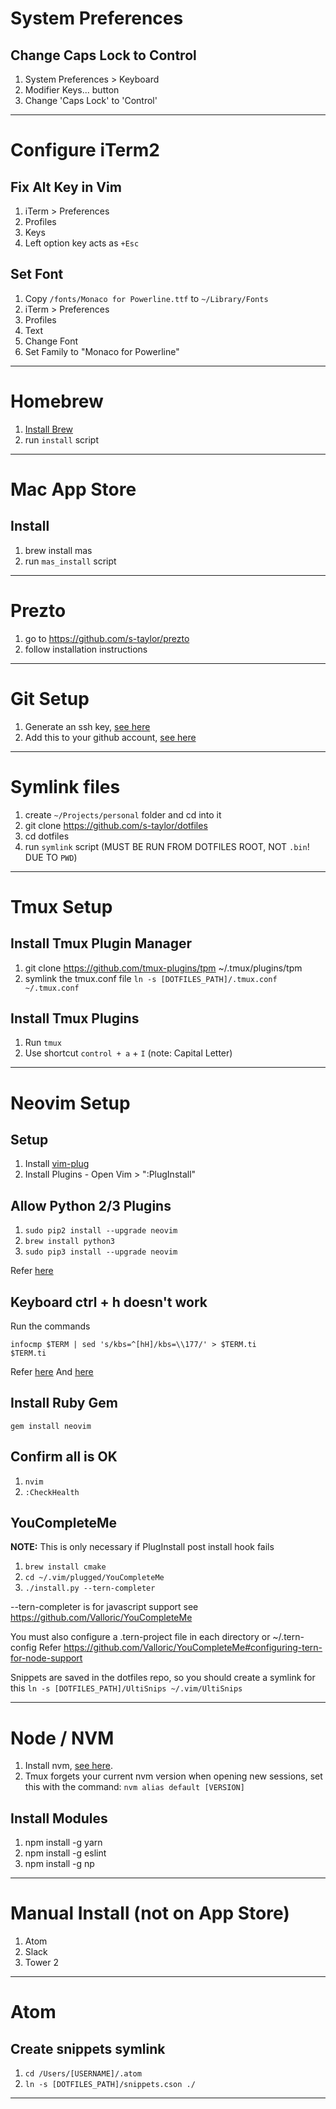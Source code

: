 # System Preferences

## Change Caps Lock to Control

1. System Preferences > Keyboard
1. Modifier Keys... button
1. Change 'Caps Lock' to 'Control'

---

# Configure iTerm2

## Fix Alt Key in Vim

1. iTerm > Preferences
1. Profiles
1. Keys
1. Left option key acts as `+Esc`

## Set Font

1. Copy `/fonts/Monaco for Powerline.ttf` to `~/Library/Fonts`
1. iTerm > Preferences
1. Profiles
1. Text
1. Change Font
1. Set Family to "Monaco for Powerline"

---

# Homebrew

1. [Install Brew](http://brew.sh/)
1. run `install` script

---

# Mac App Store

## Install

1. brew install mas
1. run `mas_install` script

---

# Prezto

1. go to https://github.com/s-taylor/prezto
1. follow installation instructions

---

# Git Setup

1. Generate an ssh key, [see here](https://help.github.com/articles/generating-a-new-ssh-key-and-adding-it-to-the-ssh-agent/)
1. Add this to your github account, [see here](https://help.github.com/articles/adding-a-new-ssh-key-to-your-github-account/)

---

# Symlink files

1. create `~/Projects/personal` folder and cd into it
1. git clone https://github.com/s-taylor/dotfiles
1. cd dotfiles
1. run `symlink` script (MUST BE RUN FROM DOTFILES ROOT, NOT `.bin`! DUE TO `PWD`)

---

# Tmux Setup

## Install Tmux Plugin Manager

1. git clone https://github.com/tmux-plugins/tpm ~/.tmux/plugins/tpm
1. symlink the tmux.conf file `ln -s [DOTFILES_PATH]/.tmux.conf ~/.tmux.conf`

## Install Tmux Plugins

1. Run `tmux`
1. Use shortcut `control + a` + `I` (note: Capital Letter)

---

# Neovim Setup

## Setup

1. Install [vim-plug](https://github.com/junegunn/vim-plug)
1. Install Plugins - Open Vim > ":PlugInstall"

## Allow Python 2/3 Plugins

1. `sudo pip2 install --upgrade neovim`
1. `brew install python3`
1. `sudo pip3 install --upgrade neovim`

Refer [here](https://neovim.io/doc/user/provider.html#provider-python)

## Keyboard ctrl + h doesn't work

Run the commands
```
infocmp $TERM | sed 's/kbs=^[hH]/kbs=\\177/' > $TERM.ti
$TERM.ti
```

Refer [here](https://github.com/neovim/neovim/wiki/FAQ#my-ctrl-h-mapping-doesnt-work)
And [here](https://github.com/neovim/neovim/issues/2048)

## Install Ruby Gem

`gem install neovim`

## Confirm all is OK

1. `nvim`
1. `:CheckHealth`


## YouCompleteMe

**NOTE:** This is only necessary if PlugInstall post install hook fails

1. `brew install cmake`
1. `cd ~/.vim/plugged/YouCompleteMe`
1. `./install.py --tern-completer`

--tern-completer is for javascript support see https://github.com/Valloric/YouCompleteMe

You must also configure a .tern-project file in each directory or ~/.tern-config
Refer https://github.com/Valloric/YouCompleteMe#configuring-tern-for-node-support

Snippets are saved in the dotfiles repo, so you should create a symlink for this
`ln -s [DOTFILES_PATH]/UltiSnips ~/.vim/UltiSnips`

---

# Node / NVM

1. Install nvm, [see here](https://github.com/creationix/nvm).
1. Tmux forgets your current nvm version when opening new sessions, set this with the command: `nvm alias default [VERSION]`

## Install Modules

1. npm install -g yarn
1. npm install -g eslint
1. npm install -g np

---

# Manual Install (not on App Store)

1. Atom
1. Slack
1. Tower 2

---

# Atom

## Create snippets symlink

1. `cd /Users/[USERNAME]/.atom`
1. `ln -s [DOTFILES_PATH]/snippets.cson ./`

---
